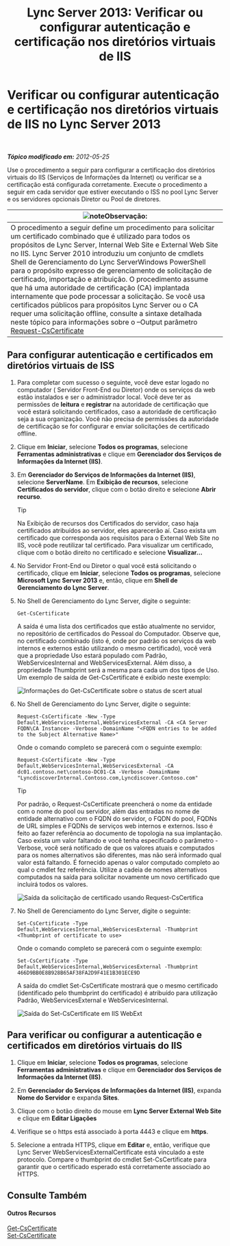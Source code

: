 ﻿---
title: 'Lync Server 2013: Verificar ou configurar autenticação e certificação nos diretórios virtuais de IIS'
TOCTitle: Verificar ou configurar autenticação e certificação nos diretórios virtuais de IIS
ms:assetid: 3ca90be0-1d64-447c-807a-3a2ee3bf625e
ms:mtpsurl: https://technet.microsoft.com/pt-br/library/Gg429702(v=OCS.15)
ms:contentKeyID: 49306447
ms.date: 05/19/2016
mtps_version: v=OCS.15
ms.translationtype: HT
---

# Verificar ou configurar autenticação e certificação nos diretórios virtuais de IIS no Lync Server 2013

 

_**Tópico modificado em:** 2012-05-25_

Use o procedimento a seguir para configurar a certificação dos diretórios virtuais do IIS (Serviços de Informações da Internet) ou verificar se a certificação está configurada corretamente. Execute o procedimento a seguir em cada servidor que estiver executando o ISS no pool Lync Server e os servidores opcionais Diretor ou Pool de diretores.

<table>
<thead>
<tr class="header">
<th><img src="images/Gg425756.note(OCS.15).gif" title="note" alt="note" />Observação:</th>
</tr>
</thead>
<tbody>
<tr class="odd">
<td>O procedimento a seguir define um procedimento para solicitar um certificado combinado que é utilizado para todos os propósitos de Lync Server, Internal Web Site e External Web Site no IIS. Lync Server 2010 introduziu um conjunto de cmdlets Shell de Gerenciamento do Lync ServerWindows PowerShell para o propósito expresso de gerenciamento de solicitação de certificado, importação e atribuição. O procedimento assume que há uma autoridade de certificação (CA) implantada internamente que pode processar a solicitação. Se você usa certificados públicos para propósitos Lync Server ou o CA requer uma solicitação offline, consulte a sintaxe detalhada neste tópico para informações sobre o –Output parâmetro <a href="https://docs.microsoft.com/en-us/powershell/module/skype/Request-CsCertificate">Request-CsCertificate</a></td>
</tr>
</tbody>
</table>


## Para configurar autenticação e certificados em diretórios virtuais de ISS

1.  Para completar com sucesso o seguinte, você deve estar logado no computador ( Servidor Front-End ou Diretor) onde os serviços da web estão instalados e ser o administrador local. Você deve ter as permissões de **leitura** e **registrar** na autoridade de certificação que você estará solicitando certificados, caso a autoridade de certificação seja a sua organização. Você não precisa de permissões da autoridade de certificação se for configurar e enviar solicitações de certificado offline.

2.  Clique em **Iniciar**, selecione **Todos os programas**, selecione **Ferramentas administrativas** e clique em **Gerenciador dos Serviços de Informações da Internet (IIS)**.

3.  Em **Gerenciador do Serviços de Informações da Internet (IIS)**, selecione **ServerName**. Em **Exibição de recursos**, selecione **Certificados do servidor**, clique com o botão direito e selecione **Abrir recurso**.
    

    > [!TIP]
    > Na Exibição de recursos dos Certificados do servidor, caso haja certificados atribuídos ao servidor, eles aparecerão aí. Caso exista um certificado que corresponda aos requisitos para o External Web Site no IIS, você pode reutilizar tal certificado. Para visualizar um certificado, clique com o botão direito no certificado e selecione <STRONG>Visualizar…</STRONG>



4.  No Servidor Front-End ou Diretor o qual você está solicitando o certificado, clique em **Iniciar**, selecione **Todos os programas**, selecione **Microsoft Lync Server 2013** e, então, clique em **Shell de Gerenciamento do Lync Server**.

5.  No Shell de Gerenciamento do Lync Server, digite o seguinte:
    
        Get-CsCertificate
    
    A saída é uma lista dos certificados que estão atualmente no servidor, no repositório de certificados do Pessoal do Computador. Observe que, no certificado combinado (isto é, onde por padrão os serviços da web internos e externos estão utilizando o mesmo certificado), você verá que a propriedade Uso estará populado com Padrão, WebServicesInternal and WebServicesExternal. Além disso, a propriedade Thumbprint será a mesma para cada um dos tipos de Uso. Um exemplo de saída de Get-CsCertificate é exibido neste exemplo:
    
    ![Informações do Get-CsCertificate sobre o status de scert atual](images/Gg429702.664f6326-6cd5-48e2-8235-fc3950ea43b4(OCS.15).jpg "Informações do Get-CsCertificate sobre o status de scert atual")

6.  No Shell de Gerenciamento do Lync Server, digite o seguinte:
    
        Request-CsCertificate -New -Type Default,WebServicesInternal,WebServicesExternal -CA <CA Server FQDN\CA Instance> -Verbose -DomainName "<FQDN entries to be added to the Subject Alternative Name>"
    
    Onde o comando completo se parecerá com o seguinte exemplo:
    
        Request-CsCertificate -New -Type Default,WebServicesInternal,WebServicesExternal -CA dc01.contoso.net\contoso-DC01-CA -Verbose -DomainName "LyncdiscoverInternal.Contoso.com,Lyncdiscover.Contoso.com"
    

    > [!TIP]
    > Por padrão, o Request-CsCertificate preencherá o nome da entidade com o nome do pool ou servidor, além das entradas no nome de entidade alternativo com o FQDN do servidor, o FQDN do pool, FQDNs de URL simples e FQDNs de serviços web internos e externos. Isso é feito ao fazer referência ao documento de topologia na sua implantação. Caso exista um valor faltando e você tenha especificado o parâmetro -Verbose, você será notificado de que os valores atuais e computados para os nomes alternativos são diferentes, mas não será informado qual valor está faltando. É fornecido apenas o valor computado completo ao qual o cmdlet fez referência. Utilize a cadeia de nomes alternativos computados na saída para solicitar novamente um novo certificado que incluirá todos os valores.

    
    ![Saída da solicitação de certificado usando Request-CsCertifica](images/Gg429702.9e59a657-fa75-4454-8fd3-57c81e829f7b(OCS.15).jpg "Saída da solicitação de certificado usando Request-CsCertifica")

7.  No Shell de Gerenciamento do Lync Server, digite o seguinte:
    
        Set-CsCertificate -Type Default,WebServicesInternal,WebServicesExternal -Thumbprint <Thumbprint of certificate to use>
    
    Onde o comando completo se parecerá com o seguinte exemplo:
    
        Set-CsCertificate -Type Default,WebServicesInternal,WebServicesExternal -Thumbprint 466D9BB0E8B928B65AF38FA2D9F41E1B301ECE9D
    
    A saída do cmdlet Set-CsCertificate mostrará que o mesmo certificado (identificado pelo thumbprint do certificado) é atribuído para utilização Padrão, WebServicesExternal e WebServicesInternal.
    
    ![Saída do Set-CsCertificate em IIS WebExt](images/Gg429702.dd451c9d-7b49-4408-8071-c868cb1e678c(OCS.15).jpg "Saída do Set-CsCertificate em IIS WebExt")

## Para verificar ou configurar a autenticação e certificados em diretórios virtuais do IIS

1.  Clique em **Iniciar**, selecione **Todos os programas**, selecione **Ferramentas administrativas** e clique em **Gerenciador dos Serviços de Informações da Internet (IIS)**.

2.  Em **Gerenciador do Serviços de Informações da Internet (IIS)**, expanda **Nome do Servidor** e expanda **Sites**.

3.  Clique com o botão direito do mouse em **Lync Server External Web Site** e clique em **Editar Ligações**

4.  Verifique se o https está associado à porta 4443 e clique em **https**.

5.  Selecione a entrada HTTPS, clique em **Editar** e, então, verifique que Lync Server WebServicesExternalCertificate está vinculado a este protocolo. Compare o thumbprint do cmdlet Set-CsCertificate para garantir que o certificado esperado está corretamente associado ao HTTPS.

## Consulte Também

#### Outros Recursos

[Get-CsCertificate](https://docs.microsoft.com/en-us/powershell/module/skype/Get-CsCertificate)  
[Set-CsCertificate](https://docs.microsoft.com/en-us/powershell/module/skype/Set-CsCertificate)

